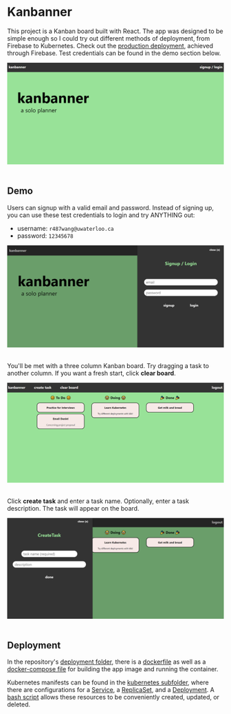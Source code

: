 # Kanbanner
This project is a Kanban board built with React. The app was designed to be simple enough so I could try out different methods of deployment, from Firebase to Kubernetes. Check out the [production deployment](https://kanbanner-cbf56.web.app/), achieved through Firebase. Test credentials can be found in the demo section below.

![alt text](./public/screenshots/home.png "Home page")\
&nbsp;

## Demo
Users can signup with a valid email and password. Instead of signing up, you can use these test credentials to login and try ANYTHING out:
- username: `r487wang@uwaterloo.ca`
- password: `12345678`

![alt text](./public/screenshots/login.png "Login sidebar")\
&nbsp;

You'll be met with a three column Kanban board. Try dragging a task to another column. If you want a fresh start, click **clear board**.

![alt text](./public/screenshots/kanban-board.png "Kanban board")\
&nbsp;

Click **create task** and enter a task name. Optionally, enter a task description. The task will appear on the board.

![alt text](./public/screenshots/create-task.png "Creating a new task")\
&nbsp;

## Deployment
In the repository's [deployment folder](./deployment), there is a [dockerfile](./deployment/Dockerfile) as well as a [docker-compose file](./deployment/docker-compose.yaml) for building the app image and running the container.

Kubernetes manifests can be found in the [kubernetes subfolder](./deployment/kubernetes), where there are configurations for a [Service](./deployment/kubernetes/Service.yaml), a [ReplicaSet](./deployment/kubernetes/ReplicaSet.yaml), and a [Deployment](./deployment/kubernetes/Deployment.yaml). A [bash script](./deployment/kubernetes/deploy.sh) allows these resources to be conveniently created, updated, or deleted.
